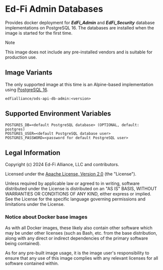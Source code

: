 # Ed-Fi Admin Databases

Provides docker deployment for **_EdFi_Admin_** and **_EdFi_Security_** database
implementations on PostgreSQL 16. The databases are installed when the image is
started for the first time.

> [!NOTE]
> This image does not include any pre-installed vendors and is suitable for
> production use.

## Image Variants

The only supported image at this time is an Alpine-based implementation using
[PostgreSQL 16](https://hub.docker.com/_/postgres).

`edfialliance/ods-api-db-admin:<version>`

## Supported Environment Variables

```none
POSTGRES_DB=<default PostgreSQL database> (OPTIONAL, default: postgres)
POSTGRES_USER=<default PostgreSQL database user>
POSTGRES_PASSWORD=<password for default PostgreSQL user>
```

## Legal Information

Copyright (c) 2024 Ed-Fi Alliance, LLC and contributors.

Licensed under the [Apache License, Version
2.0]([LICENSE](https://www.apache.org/licenses/LICENSE-2.0.txt)) (the
"License").

Unless required by applicable law or agreed to in writing, software distributed
under the License is distributed on an "AS IS" BASIS, WITHOUT WARRANTIES OR
CONDITIONS OF ANY KIND, either express or implied. See the License for the
specific language governing permissions and limitations under the License.

### Notice about Docker base images

As with all Docker images, these likely also contain other software which may be
under other licenses (such as Bash, etc. from the base distribution, along with
any direct or indirect dependencies of the primary software being contained).

As for any pre-built image usage, it is the image user's responsibility to
ensure that any use of this image complies with any relevant licenses for all
software contained within.
